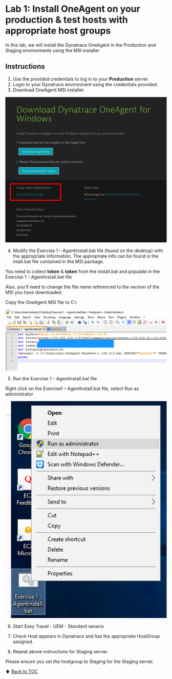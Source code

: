# Lab 1: Install OneAgent on your production & test hosts with appropriate host groups

In this lab, we will install the Dynatrace OneAgent in the Production and Staging environments using the MSI installer

## Instructions

1. Use the provided credentials to log in to your **Production** server.
2. Login to your Dynatrace environment using the credentials provided.
3. Download OneAgent MSI installer.

![Download OneAgent for Windows](/assets/oneagent-msi-installer.png)

4. Modify the Exercise 1 – AgentInstall.bat file (found on the desktop) with the appropriate information. The appropriate info can be found in the intall.bat file contained in the MSI package.

You need to collect **token** & **token** from the install.bat and populate in the Exercise 1 – AgentInstall.bat file

Also, you'll need to change the file name referenced to the version of the MSI you have downloaded.

Copy the OneAgent MSI file to C:\

![Modify the Exercise 1 – AgentInstall.bat file](/assets/install-batfile.png)

5. Run the Exercise 1 – AgentInstall.bat file

Right click on the Exercise1 – AgentInstall.bat file, select Run as administrator

![AgentInstall.bat file - Run as Administrator](/assets/run-as-administrator.png)

6. Start Easy Travel - UEM - Standard senario

7. Check Host appears in Dynatrace and has the appropriate HostGroup assigned.
8. Repeat above instructions for Staging server. 

Please ensure you set the hostgroup to Staging for the Staging server.

:arrow_up: [Back to TOC](/README.md)
